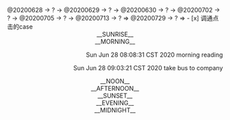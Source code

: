 <link rel="stylesheet"  type="text/css" href="./css/activity.css"/>
<TODO>@20200628 → ? → @20200629 → ? → @20200630 → ? → @20200702 → ? → @20200705 → ? → @20200713 → ? ⇒ @20200729 → ? ⇒ </TODO>
- [x] 调通点击的case    
<center><timeblock>__SUNRISE__</timeblock></center>
<center><timeblock>__MORNING__</timeblock></center>
<p align="right"><action>Sun Jun 28 08:08:31 CST 2020 morning reading</action></p>
<p align="right"><action>Sun Jun 28 09:03:21 CST 2020 take bus to company</action></p>
<center><timeblock>__NOON__</timeblock></center>
<center><timeblock>__AFTERNOON__</timeblock></center>
<center><timeblock>__SUNSET__</timeblock></center>
<center><timeblock>__EVENING__</timeblock></center>
<center><timeblock>__MIDNIGHT__</timeblock></center>
